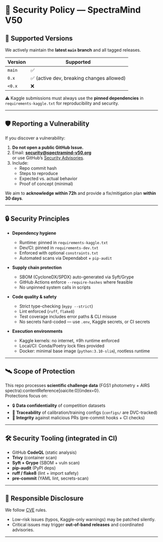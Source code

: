 # 🔐 Security Policy — SpectraMind V50

## 📌 Supported Versions

We actively maintain the **latest `main` branch** and all tagged releases.

| Version | Supported                                |
| ------- | ---------------------------------------- |
| `main`  | ✅                                        |
| `0.x`   | ✅ (active dev, breaking changes allowed) |
| `<0.x`  | ❌                                        |

⚠️ Kaggle submissions must always use the **pinned dependencies** in `requirements-kaggle.txt` for reproducibility and security.

---

## 🛡️ Reporting a Vulnerability

If you discover a vulnerability:

1. **Do not open a public GitHub Issue.**
2. Email: **[security@spectramind-v50.org](mailto:security@spectramind-v50.org)**  
   or use GitHub’s [Security Advisories](https://docs.github.com/code-security/security-advisories/repository-security-advisories).
3. Include:
   * Repo commit hash
   * Steps to reproduce
   * Expected vs. actual behavior
   * Proof of concept (minimal)

We aim to **acknowledge within 72h** and provide a fix/mitigation plan **within 30 days**.

---

## 🔒 Security Principles

* **Dependency hygiene**
  * Runtime: pinned in `requirements-kaggle.txt`
  * Dev/CI: pinned in `requirements-dev.txt`
  * Enforced with optional `constraints.txt`
  * Automated scans via Dependabot + `pip-audit`

* **Supply chain protection**
  * SBOM (CycloneDX/SPDX) auto-generated via Syft/Grype
  * GitHub Actions enforce `--require-hashes` where feasible
  * No unpinned system calls in scripts

* **Code quality & safety**
  * Strict type-checking (`mypy --strict`)
  * Lint enforced (`ruff`, `flake8`)
  * Test coverage includes error paths & CLI misuse
  * No secrets hard-coded — use `.env`, Kaggle secrets, or CI secrets

* **Execution environments**
  * Kaggle kernels: no internet, ≤9h runtime enforced
  * Local/CI: Conda/Poetry lock files provided
  * Docker: minimal base image (`python:3.10-slim`), rootless runtime

---

## 🛰️ Scope of Protection

This repo processes **scientific challenge data** (FGS1 photometry + AIRS spectra):contentReference[oaicite:0]{index=0}.  
Protections focus on:

* 🔒 **Data confidentiality** of competition datasets
* 📑 **Traceability** of calibration/training configs (`configs/` are DVC-tracked)
* 🧪 **Integrity** against malicious PRs (pre-commit hooks + CI checks)

---

## 🛠️ Security Tooling (integrated in CI)

* GitHub **CodeQL** (static analysis)
* **Trivy** (container scan)
* **Syft + Grype** (SBOM + vuln scan)
* **pip-audit** (PyPI deps)
* **ruff / flake8** (lint + import safety)
* **pre-commit** (YAML lint, secrets-scan)

---

## 🤝 Responsible Disclosure

We follow [CVE](https://cve.mitre.org/) rules.  
* Low-risk issues (typos, Kaggle-only warnings) may be patched silently.  
* Critical issues may trigger **out-of-band releases** and coordinated advisories.

---

